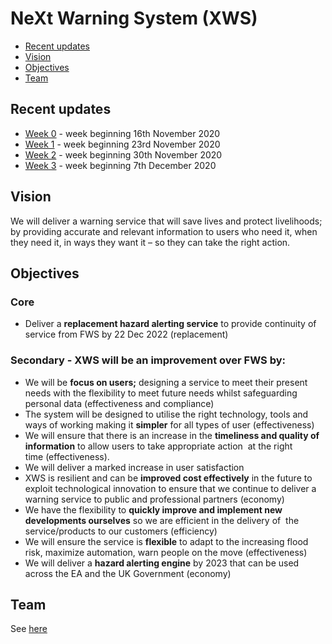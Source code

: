 # NeXt Warning System (XWS)

- [Recent updates](#recent-updates)
- [Vision](#vision)
- [Objectives](#objectives)
- [Team](#team)


## Recent updates

* [Week 0](/updates/week0.md) - week beginning 16th November 2020
* [Week 1](/updates/week1.md) - week beginning 23rd November 2020
* [Week 2](/updates/week2.md) - week beginning 30th November 2020
* [Week 3](/updates/week3.md) - week beginning 7th December 2020


## Vision

We will deliver a warning service that will save lives and protect livelihoods; by providing accurate and relevant information to users who need it, when they need it, in ways they want it – so they can take the right action.


## Objectives

### Core

* Deliver a **replacement hazard alerting service** to provide continuity of service from FWS by 22 Dec 2022 (replacement)   

### Secondary - XWS will be an improvement over FWS by:

* We will be **focus on users;** designing a service to meet their present needs with the flexibility to meet future needs whilst safeguarding personal data (effectiveness and compliance) 
* The system will be designed to utilise the right technology, tools and ways of working making it **simpler** for all types of user (effectiveness) 
* We will ensure that there is an increase in the **timeliness and quality of information** to allow users to take appropriate action  at the right time (effectiveness). 
* We will deliver a marked increase in user satisfaction 
* XWS is resilient and can be **improved cost effectively** in the future to exploit technological innovation to ensure that we continue to deliver a warning service to public and professional partners (economy) 
* We have the flexibility to **quickly improve and implement new developments ourselves** so we are efficient in the delivery of  the service/products to our customers (efficiency)   
* We will ensure the service is **flexible** to adapt to the increasing flood risk, maximize automation, warn people on the move (effectiveness) 
* We will deliver a **hazard alerting engine** by 2023 that can be used across the EA and the UK Government (economy)
 

## Team

See [here](/roles.md)

